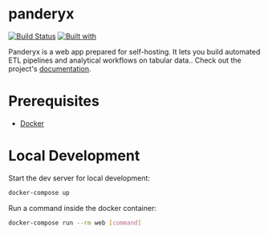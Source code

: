 # panderyx

[![Build Status](https://travis-ci.org/sunnyfloyd/panderyx.svg?branch=master)](https://travis-ci.org/sunnyfloyd/panderyx)
[![Built with](https://img.shields.io/badge/Built_with-Cookiecutter_Django_Rest-F7B633.svg)](https://github.com/agconti/cookiecutter-django-rest)

Panderyx is a web app prepared for self-hosting. It lets you build automated ETL pipelines and analytical workflows on tabular data.. Check out the project's [documentation](http://sunnyfloyd.github.io/panderyx/).

# Prerequisites

- [Docker](https://docs.docker.com/docker-for-mac/install/)  

# Local Development

Start the dev server for local development:
```bash
docker-compose up
```

Run a command inside the docker container:

```bash
docker-compose run --rm web [command]
```
